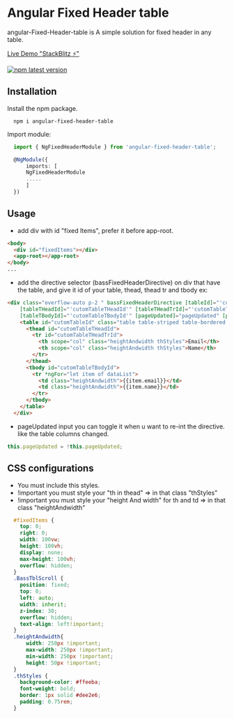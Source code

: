 # Angular Fixed Header table

angular-Fixed-Header-table is A simple solution for fixed header in any table.



[Live Demo "StackBlitz ⚡️"](https://stackblitz.com/edit/angular-ivy-tsljzh)


<a href="https://www.npmjs.com/package/angular-fixed-header-table"><img src="https://img.shields.io/badge/npm-v1.0.0-blue" alt="npm latest version" ></a>


## Installation

Install the npm package.
```
  npm i angular-fixed-header-table
```
Import module:
```ts
  import { NgFixedHeaderModule } from 'angular-fixed-header-table';

  @NgModule({
      imports: [
      NgFixedHeaderModule
      .....
      ]
  })
```


## Usage

- add div with id "fixed Items", prefer it before app-root.

```html
<body>
  <div id="fixedItems"></div>
  <app-root></app-root>
</body>
...
```



- add the directive selector (bassFixedHeaderDirective) on div that have the table, and give it id of your table, thead, thead tr and  tbody
  ex:
```html
<div class="overflow-auto p-2 " bassFixedHeaderDirective [tableId]="'cutomTableId'"
    [tableTHeadId]="'cutomTableTHeadId'" [tableTHeadTrId]="'cutomTableTHeadTrId'"
    [tableTBodyId]="'cutomTableTBodyId'" [pageUpdated]="pageUpdated" [pageDestored]="pageDestored">
    <table id="cutomTableId" class="table table-striped table-bordered table-hover">
      <thead id="cutomTableTHeadId">
        <tr id="cutomTableTHeadTrId">
          <th scope="col" class="heightAndwidth thStyles">Email</th>
          <th scope="col" class="heightAndwidth thStyles">Name</th>
        </tr>
      </thead>
      <tbody id="cutomTableTBodyId">
        <tr *ngFor="let item of dataList">
          <td class="heightAndwidth">{{item.email}}</td>
          <td class="heightAndwidth">{{item.name}}</td>
        </tr>
      </tbody>
    </table>
  </div>
```



- pageUpdated input you can toggle it when u want to re-int the directive.
    like the table columns changed.

```ts
this.pageUpdated = !this.pageUpdated;
```

## CSS configurations
- You must include this styles.
- !important you must style your "th in thead" => in that class "thStyles"
- !important you must style your "height And width" for th and td => in that class "heightAndwidth"

```css
  #fixedItems {
    top: 0;
    right: 0;
    width: 100vw;
    height: 100vh;
    display: none;
    max-height: 100vh;
    overflow: hidden;
  }
  .BassTblScroll {
    position: fixed;
    top: 0;
    left: auto;
    width: inherit;
    z-index: 30;
    overflow: hidden;
    text-align: left!important;
  }
  .heightAndwidth{
      width: 250px !important;
      max-width: 250px !important;
      min-width: 250px !important;
      height: 50px !important;
  }
  .thStyles {
    background-color: #ffeeba;
    font-weight: bold;
    border: 1px solid #dee2e6;
    padding: 0.75rem;
  }
```
